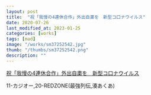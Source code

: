 ```yaml
---
layout: post
title:  "祝「我慢の4連休合作」外出自粛を　新型コ口ナウイルス"
date: 2020-07-26
last_modified_at: 2023-01-25
categories: [works]
tags: [mad]
image: "/works/sm37252542.jpg"
thumb: "/thumbs/sm37252542.png"
description: ""
---
```


<script type="application/javascript" src="https://embed.nicovideo.jp/watch/sm37252542/script?w=640&h=360"></script><noscript><a href="https://www.nicovideo.jp/watch/sm37252542">祝「我慢の4連休合作」外出自粛を　新型コ口ナウイルス</a></noscript>

11-カジオー,20-REDZONE(最強列伝,湊あくあ)